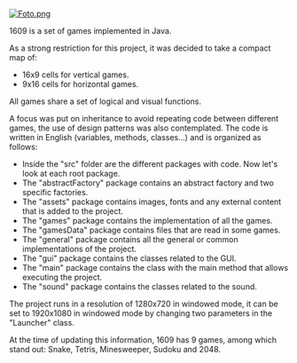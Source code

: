 [![Foto.png](https://i.postimg.cc/5tKVWSzT/Foto.png)](https://postimg.cc/yJR5F9vy)

1609 is a set of games implemented in Java.

As a strong restriction for this project, it was decided to take a compact map of:
- 16x9 cells for vertical games.
- 9x16 cells for horizontal games.

All games share a set of logical and visual functions.

A focus was put on inheritance to avoid repeating code between different games, the use of design patterns was also contemplated.
The code is written in English (variables, methods, classes...) and is organized as follows:
- Inside the "src" folder are the different packages with code. Now let's look at each root package.
- The "abstractFactory" package contains an abstract factory and two specific factories.
- The "assets" package contains images, fonts and any external content that is added to the project.
- The "games" package contains the implementation of all the games.
- The "gamesData" package contains files that are read in some games.
- The "general" package contains all the general or common implementations of the project.
- The "gui" package contains the classes related to the GUI.
- The "main" package contains the class with the main method that allows executing the project.
- The "sound" package contains the classes related to the sound.

The project runs in a resolution of 1280x720 in windowed mode, it can be set to 1920x1080 in windowed mode by changing two parameters in the "Launcher" class.

At the time of updating this information, 1609 has 9 games, among which stand out: Snake, Tetris, Minesweeper, Sudoku and 2048.
